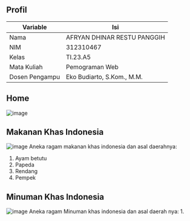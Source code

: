 ## Profil
| Variable | Isi |
| -------- | --- |
| Nama | AFRYAN DHINAR RESTU PANGGIH |
| NIM | 312310467    |
| Kelas | TI.23.A5 |
| Mata Kuliah | Pemograman Web |
| Dosen Pengampu |Eko Budiarto, S.Kom., M.M.|

## Home
![image](https://github.com/user-attachments/assets/69e7bd9b-c579-4cc5-86c9-7872d6873144)

## Makanan Khas Indonesia
![image](https://github.com/user-attachments/assets/e51a853a-0861-4a1d-a0e5-7ef22d468c66)
Aneka ragam makanan khas indonesia dan asal daerahnya:
1. Ayam betutu
2. Papeda
3. Rendang
4. Pempek
   
## Minuman Khas Indonesia
![image](https://github.com/user-attachments/assets/bf947a1c-bf2a-4c3c-a5f1-6759a8dd8259)
Aneka ragam Minuman khas indonesia dan asal daerah nya:
1.
